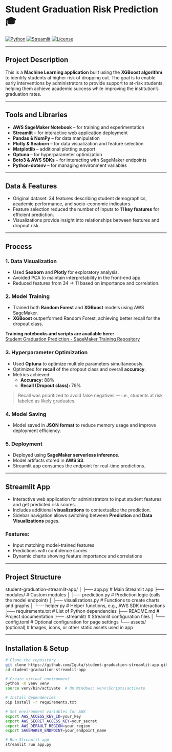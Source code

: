 # Student Graduation Risk Prediction 🎓

[![Python](https://img.shields.io/badge/python-3.9-blue)](https://www.python.org/)
[![Streamlit](https://img.shields.io/badge/streamlit-1.48.1-orange)](https://streamlit.io/)
[![License](https://img.shields.io/badge/license-MIT-green)](LICENSE)

---

## Project Description
This is a **Machine Learning application** built using the **XGBoost algorithm** to identify students at higher risk of dropping out. The goal is to enable early interventions by administrators to provide support to at-risk students, helping them achieve academic success while improving the institution’s graduation rates.

---

## Tools and Libraries
- **AWS SageMaker Notebook** – for training and experimentation  
- **Streamlit** – for interactive web application deployment  
- **Pandas & NumPy** – for data manipulation  
- **Plotly & Seaborn** – for data visualization and feature selection  
- **Matplotlib** – additional plotting support  
- **Optuna** – for hyperparameter optimization  
- **Boto3 & AWS SDKs** – for interacting with SageMaker endpoints  
- **Python-dotenv** – for managing environment variables  

---

## Data & Features
- Original dataset: 34 features describing student demographics, academic performance, and socio-economic indicators.  
- Feature selection reduced the number of inputs to **11 key features** for efficient prediction.  
- Visualizations provide insight into relationships between features and dropout risk.

---

## Process

### 1. Data Visualization
- Used **Seaborn** and **Plotly** for exploratory analysis.  
- Avoided PCA to maintain interpretability in the front-end app.  
- Reduced features from 34 → 11 based on importance and correlation.

### 2. Model Training
- Trained both **Random Forest** and **XGBoost** models using AWS SageMaker.  
- **XGBoost** outperformed Random Forest, achieving better recall for the dropout class.  

**Training notebooks and scripts are available here:**  
[Student Graduation Prediction - SageMaker Training Repository](https://github.com/Iguta/student-graduation-prediction-ssagemaker-inference)

### 3. Hyperparameter Optimization
- Used **Optuna** to optimize multiple parameters simultaneously.  
- Optimized for **recall** of the dropout class and overall **accuracy**.  
- Metrics achieved:
  - **Accuracy:** 88%  
  - **Recall (Dropout class):** 79%  

> Recall was prioritized to avoid false negatives — i.e., students at risk labeled as likely graduates.

### 4. Model Saving
- Model saved in **JSON format** to reduce memory usage and improve deployment efficiency.  

### 5. Deployment
- Deployed using **SageMaker serverless inference**.  
- Model artifacts stored in **AWS S3**.  
- Streamlit app consumes the endpoint for real-time predictions.  

---

## Streamlit App
- Interactive web application for administrators to input student features and get predicted risk scores.  
- Includes additional **visualizations** to contextualize the prediction.  
- Sidebar navigation allows switching between **Prediction** and **Data Visualizations** pages.  

### Features:
- Input matching model-trained features  
- Predictions with confidence scores  
- Dynamic charts showing feature importance and correlations  

---

## Project Structure

student-graduation-streamlit-app/
│
├── app.py                 # Main Streamlit app
├── modules/               # Custom modules
│   ├── prediction.py      # Prediction logic (calls the model endpoint)
│   ├── visualizations.py  # Functions to create charts and graphs
│   └── helper.py          # Helper functions, e.g., AWS SDK interactions
├── requirements.txt       # List of Python dependencies
├── README.md              # Project documentation
├── .streamlit/            # Streamlit configuration files
│   └── config.toml        # Optional configuration for page settings
└── assets/ (optional)     # Images, icons, or other static assets used in app

---

## Installation & Setup

```bash
# Clone the repository
git clone https://github.com/Iguta/student-graduation-streamlit-app.git
cd student-graduation-streamlit-app

# Create virtual environment
python -m venv venv
source venv/bin/activate  # On Windows: venv\Scripts\activate

# Install dependencies
pip install -r requirements.txt

# Set environment variables for AWS
export AWS_ACCESS_KEY_ID=your_key
export AWS_SECRET_ACCESS_KEY=your_secret
export AWS_DEFAULT_REGION=your_region
export SAGEMAKER_ENDPOINT=your_endpoint_name

# Run Streamlit app
streamlit run app.py
